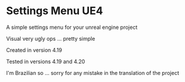 # Settings Menu UE4

A simple settings menu for your unreal engine project


Visual very ugly ops ... pretty simple


Created in version 4.19

Tested in versions 4.19 and 4.20

I'm Brazilian so ... sorry for any mistake in the translation of the project
